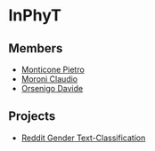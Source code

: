 # InPhyT

## Members

* [Monticone Pietro](https://github.com/pitmonticone)
* [Moroni Claudio](https://github.com/claudio20497)
* [Orsenigo Davide](https://github.com/dadorse)

## Projects

* [Reddit Gender Text-Classification](https://inphyt.github.io/DataMiningChallange/)
